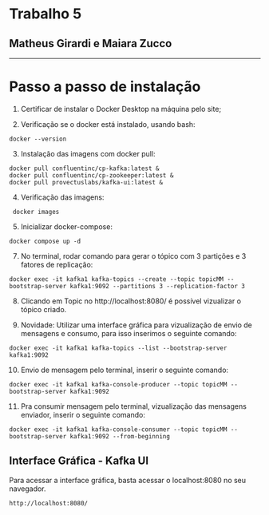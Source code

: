 # Trabalho 5
## Matheus Girardi e Maiara Zucco

---

# Passo a passo de instalação
1. Certificar de instalar o Docker Desktop na máquina pelo site;

2. Verificação se o docker está instalado, usando bash:

```
docker --version
```

3. Instalação das imagens com docker pull:

```
docker pull confluentinc/cp-kafka:latest &
docker pull confluentinc/cp-zookeeper:latest &
docker pull provectuslabs/kafka-ui:latest &
```

4. Verificação das imagens:

```
 docker images
```

5. Inicializar docker-compose:

```
docker compose up -d
```

7. No terminal, rodar comando para gerar o tópico com 3 partições e 3 fatores de replicação:

```
docker exec -it kafka1 kafka-topics --create --topic topicMM --bootstrap-server kafka1:9092 --partitions 3 --replication-factor 3
```

8. Clicando em Topic no http://localhost:8080/ é possível vizualizar o tópico criado.
  

9. Novidade: Utilizar uma interface gráfica para vizualização de envio de mensagens e consumo, para isso inserimos o seguinte comando:

```
docker exec -it kafka1 kafka-topics --list --bootstrap-server kafka1:9092
```

10. Envio de mensagem pelo terminal, inserir o seguinte comando:

```
docker exec -it kafka1 kafka-console-producer --topic topicMM --bootstrap-server kafka1:9092
```

11. Pra consumir mensagem pelo terminal, vizualização das mensagens enviador, inserir o seguinte comando:

```
docker exec -it kafka1 kafka-console-consumer --topic topicMM --bootstrap-server kafka1:9092 --from-beginning
```

## Interface Gráfica - Kafka UI

Para acessar a interface gráfica, basta acessar o localhost:8080 no seu navegador.
```
http://localhost:8080/
```

